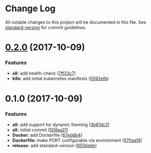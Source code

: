 # Change Log

All notable changes to this project will be documented in this file. See [standard-version](https://github.com/conventional-changelog/standard-version) for commit guidelines.

<a name="0.2.0"></a>
# [0.2.0](https://github.com/willsoto/syntaxer-api/compare/v0.1.0...v0.2.0) (2017-10-09)


### Features

* **all:** add health-check ([7ff33c7](https://github.com/willsoto/syntaxer-api/commit/7ff33c7))
* **k8s:** add initial kubernetes manifests ([0592efb](https://github.com/willsoto/syntaxer-api/commit/0592efb))



<a name="0.1.0"></a>
# 0.1.0 (2017-10-09)


### Features

* **all:** add support for dynamic theming ([3b61dc2](https://github.com/willsoto/syntaxer-api/commit/3b61dc2))
* **all:** initial commit ([508aa21](https://github.com/willsoto/syntaxer-api/commit/508aa21))
* **Docker:** add Dockerfile ([67eddb4](https://github.com/willsoto/syntaxer-api/commit/67eddb4))
* **Dockerfile:** make PORT configurable via environment ([570aa16](https://github.com/willsoto/syntaxer-api/commit/570aa16))
* **release:** add standard-version ([9556ebb](https://github.com/willsoto/syntaxer-api/commit/9556ebb))
